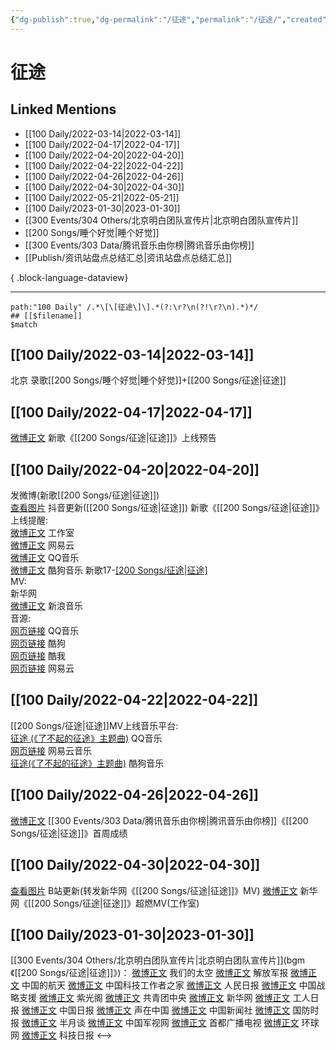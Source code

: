 ```yaml
---
{"dg-publish":true,"dg-permalink":"/征途","permalink":"/征途/","created":"2022-11-25T16:47:47.000+08:00","updated":"2023-04-10T15:40:13.000+08:00"}
---
```


# 征途

## Linked Mentions
- [[100 Daily/2022-03-14\|2022-03-14]]
- [[100 Daily/2022-04-17\|2022-04-17]]
- [[100 Daily/2022-04-20\|2022-04-20]]
- [[100 Daily/2022-04-22\|2022-04-22]]
- [[100 Daily/2022-04-26\|2022-04-26]]
- [[100 Daily/2022-04-30\|2022-04-30]]
- [[100 Daily/2022-05-21\|2022-05-21]]
- [[100 Daily/2023-01-30\|2023-01-30]]
- [[300 Events/304 Others/北京明白团队宣传片\|北京明白团队宣传片]]
- [[200 Songs/睡个好觉\|睡个好觉]]
- [[300 Events/303 Data/腾讯音乐由你榜\|腾讯音乐由你榜]]
- [[Publish/资讯站盘点总结汇总\|资讯站盘点总结汇总]]

{ .block-language-dataview}

---

```expander
path:"100 Daily" /.*\[\[征途\]\].*(?:\r?\n(?!\r?\n).*)*/
## [[$filename]]
$match
```
## [[100 Daily/2022-03-14\|2022-03-14]]
北京 录歌[[200 Songs/睡个好觉\|睡个好觉]]+[[200 Songs/征途\|征途]]
## [[100 Daily/2022-04-17\|2022-04-17]]
[微博正文](https://m.weibo.cn/1721030997/4759278630471748) 新歌《[[200 Songs/征途\|征途]]》上线预告
## [[100 Daily/2022-04-20\|2022-04-20]]
[](https://m.weibo.cn/1736988591/4760314191807421) 发微博(新歌[[200 Songs/征途\|征途]])  
[查看图片](https://wx1.sinaimg.cn/large/0088n2Pggy1h1gggxqw7tj30u01hdn0o.jpg) 抖音更新([[200 Songs/征途\|征途]])
新歌《[[200 Songs/征途\|征途]]》上线提醒:  
[微博正文](https://m.weibo.cn/7478855230/4760122003821299) 工作室  
[微博正文](https://m.weibo.cn/1721030997/4760117876100788) 网易云  
[微博正文](https://m.weibo.cn/2169129705/4760117893923847) QQ音乐  
[微博正文](https://m.weibo.cn/1665103091/4760117881605711) 酷狗音乐
新歌17-[[200 Songs/征途\|征途]](纪录片"了不起的征途"主题曲)  
MV:  
[](https://m.weibo.cn/2810373291/4760311616504735) 新华网  
[微博正文](https://m.weibo.cn/1266269835/4760312941118008) 新浪音乐  
音源:  
[网页链接](https://weibo.cn/sinaurl?u=https%3A%2F%2Fy.qq.com%2Fn%2Fryqq%2FalbumDetail%2F003wYuU22jEhi9) QQ音乐  
[网页链接](https://weibo.cn/sinaurl?u=https%3A%2F%2Fwww.kugou.com%2Fyy%2Falbum%2Fsingle%2F56734392.html) 酷狗  
[网页链接](https://weibo.cn/sinaurl?u=http%3A%2F%2Fwww.kuwo.cn%2Falbum_detail%2F27784137) 酷我  
[网页链接](https://weibo.cn/sinaurl?u=https%3A%2F%2Fmusic.163.com%2F%23%2Fsong%3Fid%3D1938306786) 网易云
## [[100 Daily/2022-04-22\|2022-04-22]]
[[200 Songs/征途\|征途]]MV上线音乐平台:  
[征途 (《了不起的征途》主题曲)](https://weibo.cn/sinaurl?u=https%3A%2F%2Fc.y.qq.com%2Fbase%2Ffcgi-bin%2Fu%3F__%3DU5bAvE9mOqNQ) QQ音乐  
[网页链接](https://weibo.cn/sinaurl?u=https%3A%2F%2Ffn.music.163.com%2Fg%2Fmlog%2Fmlog-mobile%2Flanding%2Fmv%3Fid%3D14521858) 网易云音乐  
[征途(《了不起的征途》主题曲)](https://weibo.cn/sinaurl?u=http%3A%2F%2Fm.kugou.com%2Fmv%2F%3Fhash%3D926acf1e0b7d3343e0e3720269f42387%26kgsscty1%3Dsina) 酷狗音乐
## [[100 Daily/2022-04-26\|2022-04-26]]
[微博正文](https://m.weibo.cn/6733257358/4762458457637798) [[300 Events/303 Data/腾讯音乐由你榜\|腾讯音乐由你榜]]《[[200 Songs/征途\|征途]]》首周成绩
## [[100 Daily/2022-04-30\|2022-04-30]]
[查看图片](https://wx3.sinaimg.cn/large/0088n2Pggy1h1s3oyuba5j30u016ftd0.jpg) B站更新(转发新华网《[[200 Songs/征途\|征途]]》MV)
[微博正文](https://m.weibo.cn/7478855230/4764069216651237) 新华网《[[200 Songs/征途\|征途]]》超燃MV(工作室)
## [[100 Daily/2023-01-30\|2023-01-30]]
[[300 Events/304 Others/北京明白团队宣传片\|北京明白团队宣传片]](bgm《[[200 Songs/征途\|征途]]》)：
[微博正文](https://m.weibo.cn/6528178851/4863552160009620) 我们的太空
[微博正文](https://m.weibo.cn/2280198017/4863602252847191) 解放军报
[微博正文](https://m.weibo.cn/7793018687/4863607819736018) 中国的航天
[微博正文](https://m.weibo.cn/6243817726/4863579851853172) 中国科技工作者之家
[微博正文](https://m.weibo.cn/2803301701/4863608645484977) 人民日报
[微博正文](https://m.weibo.cn/7774089243/4863628668570587) 中国战略支援
[微博正文](https://m.weibo.cn/5467852665/4863624533511300) 紫光阁
[微博正文](https://m.weibo.cn/3937348351/4863660507533112) 共青团中央
[微博正文](https://m.weibo.cn/2810373291/4863553179222806) 新华网
[微博正文](https://m.weibo.cn/3840768703/4863617452742660) 工人日报
[微博正文](https://m.weibo.cn/1663072851/4863633202614024) 中国日报
[微博正文](https://m.weibo.cn/6481264376/4863552236553560) 声在中国
[微博正文](https://m.weibo.cn/3604378011/4863576734700485) 中国新闻社
[微博正文](https://m.weibo.cn/2184024913/4863631977874228) 国防时报
[微博正文](https://m.weibo.cn/2318265821/4863657034387228) 半月谈
[微博正文](https://m.weibo.cn/5461853682/4863614319855837) 中国军视网
[微博正文](https://m.weibo.cn/2611712073/4863641046485097) 首都广播电视
[微博正文](https://m.weibo.cn/1686546714/4863621304423878) 环球网
[微博正文](https://m.weibo.cn/3515639462/4863626302985408) 科技日报
<-->